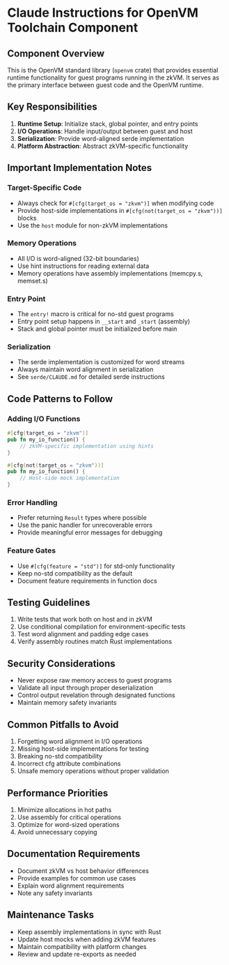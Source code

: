 # Claude Instructions for OpenVM Toolchain Component

## Component Overview
This is the OpenVM standard library (`openvm` crate) that provides essential runtime functionality for guest programs running in the zkVM. It serves as the primary interface between guest code and the OpenVM runtime.

## Key Responsibilities
1. **Runtime Setup**: Initialize stack, global pointer, and entry points
2. **I/O Operations**: Handle input/output between guest and host
3. **Serialization**: Provide word-aligned serde implementation
4. **Platform Abstraction**: Abstract zkVM-specific functionality

## Important Implementation Notes

### Target-Specific Code
- Always check for `#[cfg(target_os = "zkvm")]` when modifying code
- Provide host-side implementations in `#[cfg(not(target_os = "zkvm"))]` blocks
- Use the `host` module for non-zkVM implementations

### Memory Operations
- All I/O is word-aligned (32-bit boundaries)
- Use hint instructions for reading external data
- Memory operations have assembly implementations (memcpy.s, memset.s)

### Entry Point
- The `entry!` macro is critical for no-std guest programs
- Entry point setup happens in `__start` and `_start` (assembly)
- Stack and global pointer must be initialized before main

### Serialization
- The serde implementation is customized for word streams
- Always maintain word alignment in serialization
- See `serde/CLAUDE.md` for detailed serde instructions

## Code Patterns to Follow

### Adding I/O Functions
```rust
#[cfg(target_os = "zkvm")]
pub fn my_io_function() {
    // zkVM-specific implementation using hints
}

#[cfg(not(target_os = "zkvm"))]
pub fn my_io_function() {
    // Host-side mock implementation
}
```

### Error Handling
- Prefer returning `Result` types where possible
- Use the panic handler for unrecoverable errors
- Provide meaningful error messages for debugging

### Feature Gates
- Use `#[cfg(feature = "std")]` for std-only functionality
- Keep no-std compatibility as the default
- Document feature requirements in function docs

## Testing Guidelines
1. Write tests that work both on host and in zkVM
2. Use conditional compilation for environment-specific tests
3. Test word alignment and padding edge cases
4. Verify assembly routines match Rust implementations

## Security Considerations
- Never expose raw memory access to guest programs
- Validate all input through proper deserialization
- Control output revelation through designated functions
- Maintain memory safety invariants

## Common Pitfalls to Avoid
1. Forgetting word alignment in I/O operations
2. Missing host-side implementations for testing
3. Breaking no-std compatibility
4. Incorrect cfg attribute combinations
5. Unsafe memory operations without proper validation

## Performance Priorities
1. Minimize allocations in hot paths
2. Use assembly for critical operations
3. Optimize for word-sized operations
4. Avoid unnecessary copying

## Documentation Requirements
- Document zkVM vs host behavior differences
- Provide examples for common use cases
- Explain word alignment requirements
- Note any safety invariants

## Maintenance Tasks
- Keep assembly implementations in sync with Rust
- Update host mocks when adding zkVM features
- Maintain compatibility with platform changes
- Review and update re-exports as needed